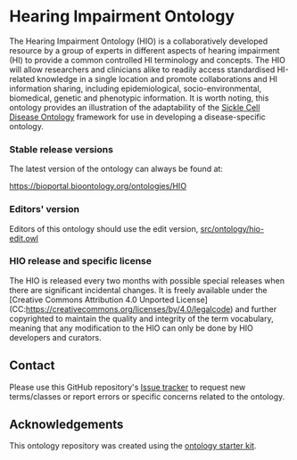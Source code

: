 # Hearing Impairment Ontology
The Hearing Impairment Ontology (HIO) is a collaboratively developed resource by a group of experts in different aspects of hearing impairment (HI) to provide a common controlled HI terminology and concepts.  The HIO will allow researchers and clinicians alike to readily access standardised HI-related knowledge in a single location and promote collaborations and HI information sharing, including epidemiological, socio-environmental, biomedical, genetic and phenotypic information. It is worth noting, this ontology provides an illustration of the adaptability of the [Sickle Cell Disease Ontology](https://github.com/scdodev/scdo-ontology) framework for use in developing a disease-specific ontology.

### Stable release versions

The latest version of the ontology can always be found at:

https://bioportal.bioontology.org/ontologies/HIO

### Editors' version

Editors of this ontology should use the edit version, [src/ontology/hio-edit.owl](src/ontology/hio-edit.owl)

### HIO release and specific license
The HIO is released every two months with possible special releases when there are significant incidental changes. It is freely available under the [Creative Commons Attribution 4.0 Unported License] (CC:https://creativecommons.org/licenses/by/4.0/legalcode) and further copyrighted to maintain the quality and integrity of the term vocabulary, meaning that any modification to the HIO can only be done by HIO developers and curators.


## Contact
Please use this GitHub repository's [Issue tracker](https://github.com/hiodev/hio-ontology/issues) to request new terms/classes or report errors or specific concerns related to the ontology.

## Acknowledgements
This ontology repository was created using the [ontology starter kit](https://github.com/INCATools/ontology-starter-kit).
